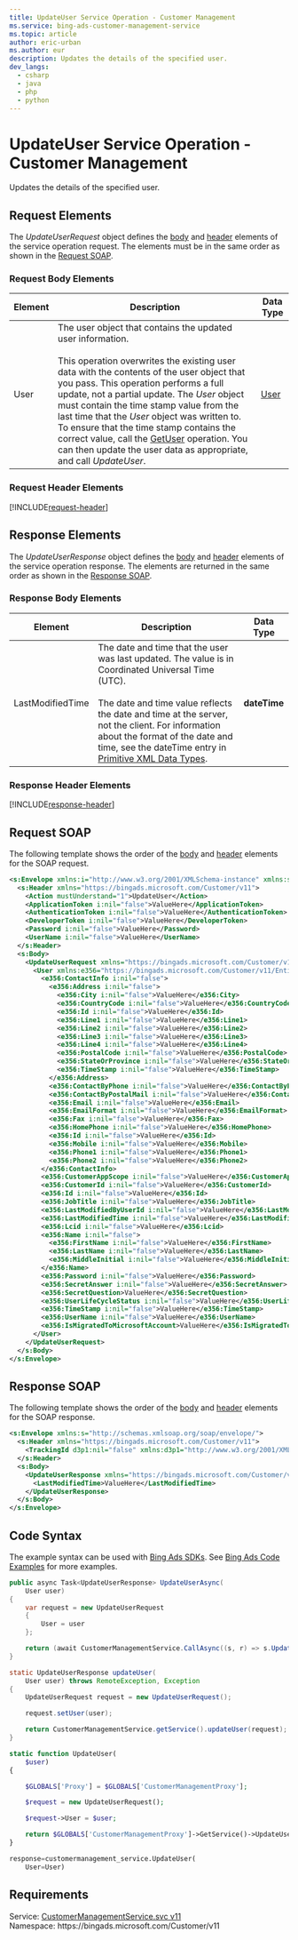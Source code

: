```yaml
---
title: UpdateUser Service Operation - Customer Management
ms.service: bing-ads-customer-management-service
ms.topic: article
author: eric-urban
ms.author: eur
description: Updates the details of the specified user.
dev_langs: 
  - csharp
  - java
  - php
  - python
---
```

# UpdateUser Service Operation - Customer Management
Updates the details of the specified user.

## <a name="request"></a>Request Elements
The *UpdateUserRequest* object defines the [body](#request-body) and [header](#request-header) elements of the service operation request. The elements must be in the same order as shown in the [Request SOAP](#request-soap). 

### <a name="request-body"></a>Request Body Elements

|Element|Description|Data Type|
|-----------|---------------|-------------|
|<a name="user"></a>User|The user object that contains the updated user information.<br /><br />This operation overwrites the existing user data with the contents of the user object that you pass. This operation performs a full update, not a partial update. The *User* object must contain the time stamp value from the last time that the *User* object was written to. To ensure that the time stamp contains the correct value, call the [GetUser](/bingads/customer-management-service/getuser.md) operation. You can then update the user data as appropriate, and call *UpdateUser*.|[User](user.md)|

### <a name="request-header"></a>Request Header Elements
[!INCLUDE[request-header](./includes/request-header.md)]

## <a name="response"></a>Response Elements
The *UpdateUserResponse* object defines the [body](#response-body) and [header](#response-header) elements of the service operation response. The elements are returned in the same order as shown in the [Response SOAP](#response-soap).

### <a name="response-body"></a>Response Body Elements

|Element|Description|Data Type|
|-----------|---------------|-------------|
|<a name="lastmodifiedtime"></a>LastModifiedTime|The date and time that the user was last updated. The value is in Coordinated Universal Time (UTC).<br/><br/> The date and time value reflects the date and time at the server, not the client. For information about the format of the date and time, see the dateTime entry in [Primitive XML Data Types](https://go.microsoft.com/fwlink/?linkid=859198).|**dateTime**|

### <a name="response-header"></a>Response Header Elements
[!INCLUDE[response-header](./includes/response-header.md)]

## <a name="request-soap"></a>Request SOAP
The following template shows the order of the [body](#request-body) and [header](#request-header) elements for the SOAP request.

```xml
<s:Envelope xmlns:i="http://www.w3.org/2001/XMLSchema-instance" xmlns:s="http://schemas.xmlsoap.org/soap/envelope/">
  <s:Header xmlns="https://bingads.microsoft.com/Customer/v11">
    <Action mustUnderstand="1">UpdateUser</Action>
    <ApplicationToken i:nil="false">ValueHere</ApplicationToken>
    <AuthenticationToken i:nil="false">ValueHere</AuthenticationToken>
    <DeveloperToken i:nil="false">ValueHere</DeveloperToken>
    <Password i:nil="false">ValueHere</Password>
    <UserName i:nil="false">ValueHere</UserName>
  </s:Header>
  <s:Body>
    <UpdateUserRequest xmlns="https://bingads.microsoft.com/Customer/v11">
      <User xmlns:e356="https://bingads.microsoft.com/Customer/v11/Entities" i:nil="false">
        <e356:ContactInfo i:nil="false">
          <e356:Address i:nil="false">
            <e356:City i:nil="false">ValueHere</e356:City>
            <e356:CountryCode i:nil="false">ValueHere</e356:CountryCode>
            <e356:Id i:nil="false">ValueHere</e356:Id>
            <e356:Line1 i:nil="false">ValueHere</e356:Line1>
            <e356:Line2 i:nil="false">ValueHere</e356:Line2>
            <e356:Line3 i:nil="false">ValueHere</e356:Line3>
            <e356:Line4 i:nil="false">ValueHere</e356:Line4>
            <e356:PostalCode i:nil="false">ValueHere</e356:PostalCode>
            <e356:StateOrProvince i:nil="false">ValueHere</e356:StateOrProvince>
            <e356:TimeStamp i:nil="false">ValueHere</e356:TimeStamp>
          </e356:Address>
          <e356:ContactByPhone i:nil="false">ValueHere</e356:ContactByPhone>
          <e356:ContactByPostalMail i:nil="false">ValueHere</e356:ContactByPostalMail>
          <e356:Email i:nil="false">ValueHere</e356:Email>
          <e356:EmailFormat i:nil="false">ValueHere</e356:EmailFormat>
          <e356:Fax i:nil="false">ValueHere</e356:Fax>
          <e356:HomePhone i:nil="false">ValueHere</e356:HomePhone>
          <e356:Id i:nil="false">ValueHere</e356:Id>
          <e356:Mobile i:nil="false">ValueHere</e356:Mobile>
          <e356:Phone1 i:nil="false">ValueHere</e356:Phone1>
          <e356:Phone2 i:nil="false">ValueHere</e356:Phone2>
        </e356:ContactInfo>
        <e356:CustomerAppScope i:nil="false">ValueHere</e356:CustomerAppScope>
        <e356:CustomerId i:nil="false">ValueHere</e356:CustomerId>
        <e356:Id i:nil="false">ValueHere</e356:Id>
        <e356:JobTitle i:nil="false">ValueHere</e356:JobTitle>
        <e356:LastModifiedByUserId i:nil="false">ValueHere</e356:LastModifiedByUserId>
        <e356:LastModifiedTime i:nil="false">ValueHere</e356:LastModifiedTime>
        <e356:Lcid i:nil="false">ValueHere</e356:Lcid>
        <e356:Name i:nil="false">
          <e356:FirstName i:nil="false">ValueHere</e356:FirstName>
          <e356:LastName i:nil="false">ValueHere</e356:LastName>
          <e356:MiddleInitial i:nil="false">ValueHere</e356:MiddleInitial>
        </e356:Name>
        <e356:Password i:nil="false">ValueHere</e356:Password>
        <e356:SecretAnswer i:nil="false">ValueHere</e356:SecretAnswer>
        <e356:SecretQuestion>ValueHere</e356:SecretQuestion>
        <e356:UserLifeCycleStatus i:nil="false">ValueHere</e356:UserLifeCycleStatus>
        <e356:TimeStamp i:nil="false">ValueHere</e356:TimeStamp>
        <e356:UserName i:nil="false">ValueHere</e356:UserName>
        <e356:IsMigratedToMicrosoftAccount>ValueHere</e356:IsMigratedToMicrosoftAccount>
      </User>
    </UpdateUserRequest>
  </s:Body>
</s:Envelope>
```

## <a name="response-soap"></a>Response SOAP
The following template shows the order of the [body](#response-body) and [header](#response-header) elements for the SOAP response.

```xml
<s:Envelope xmlns:s="http://schemas.xmlsoap.org/soap/envelope/">
  <s:Header xmlns="https://bingads.microsoft.com/Customer/v11">
    <TrackingId d3p1:nil="false" xmlns:d3p1="http://www.w3.org/2001/XMLSchema-instance">ValueHere</TrackingId>
  </s:Header>
  <s:Body>
    <UpdateUserResponse xmlns="https://bingads.microsoft.com/Customer/v11">
      <LastModifiedTime>ValueHere</LastModifiedTime>
    </UpdateUserResponse>
  </s:Body>
</s:Envelope>
```

## <a name="example"></a>Code Syntax
The example syntax can be used with [Bing Ads SDKs](/bingads/guides/client-libraries.md). See [Bing Ads Code Examples](/bingads/guides/code-examples.md) for more examples.
```csharp
public async Task<UpdateUserResponse> UpdateUserAsync(
	User user)
{
	var request = new UpdateUserRequest
	{
		User = user
	};

	return (await CustomerManagementService.CallAsync((s, r) => s.UpdateUserAsync(r), request));
}
```
```java
static UpdateUserResponse updateUser(
	User user) throws RemoteException, Exception
{
	UpdateUserRequest request = new UpdateUserRequest();

	request.setUser(user);

	return CustomerManagementService.getService().updateUser(request);
}
```
```php
static function UpdateUser(
	$user)
{

	$GLOBALS['Proxy'] = $GLOBALS['CustomerManagementProxy'];

	$request = new UpdateUserRequest();

	$request->User = $user;

	return $GLOBALS['CustomerManagementProxy']->GetService()->UpdateUser($request);
}
```
```python
response=customermanagement_service.UpdateUser(
	User=User)
```

## Requirements
Service: [CustomerManagementService.svc v11](https://clientcenter.api.bingads.microsoft.com/Api/CustomerManagement/v11/CustomerManagementService.svc)  
Namespace: https\://bingads.microsoft.com/Customer/v11  

